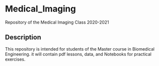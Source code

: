 # Medical_Imaging
Repository of the Medical Imaging Class 2020-2021

## Description
This repository is intended for students of the Master course in Biomedical Engineering. it will contain pdf lessons, data, and Notebooks for practical exercises.
